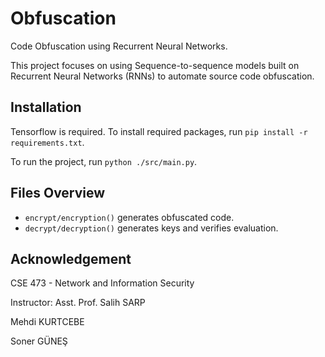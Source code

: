 # Obfuscation
Code Obfuscation using Recurrent Neural Networks.

This project focuses on using Sequence-to-sequence models built on Recurrent Neural Networks (RNNs) to automate source code obfuscation.

## Installation

Tensorflow is required. To install required packages, run `pip install -r requirements.txt`.

To run the project, run `python ./src/main.py`.

## Files Overview

- `encrypt/encryption()` generates obfuscated code.
- `decrypt/decryption()` generates keys and verifies evaluation.

## Acknowledgement

CSE 473 - Network and Information Security

Instructor: Asst. Prof. Salih SARP

Mehdi KURTCEBE

Soner GÜNEŞ
